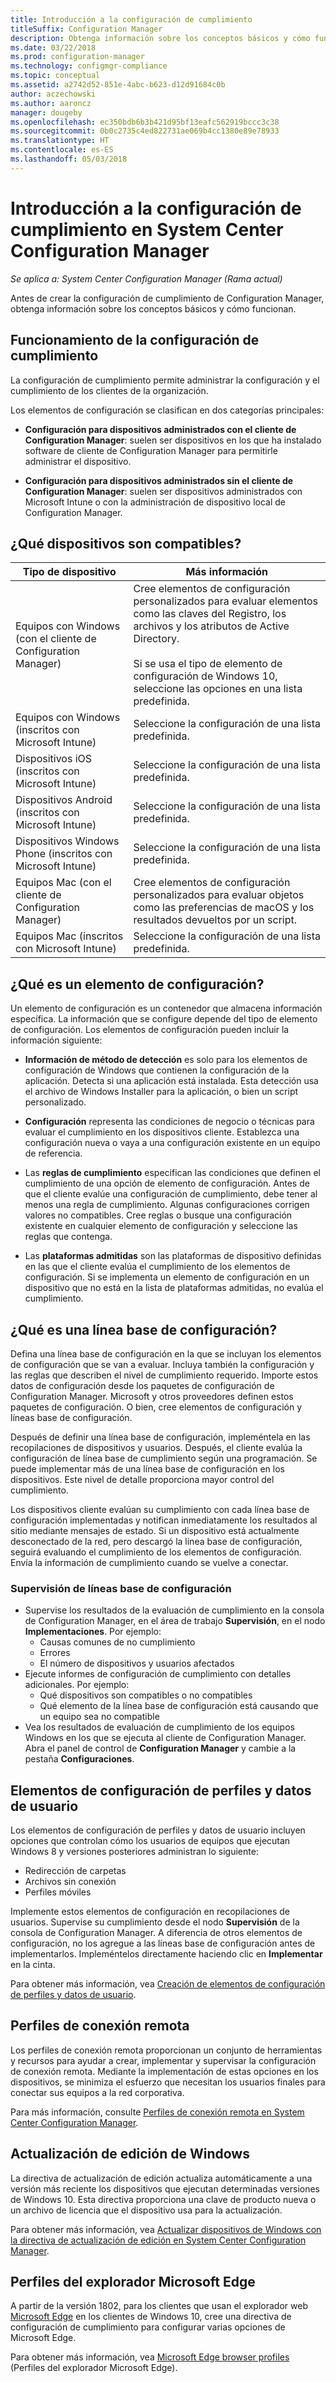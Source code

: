 ```yaml
---
title: Introducción a la configuración de cumplimiento
titleSuffix: Configuration Manager
description: Obtenga información sobre los conceptos básicos y cómo funciona la configuración de cumplimiento.
ms.date: 03/22/2018
ms.prod: configuration-manager
ms.technology: configmgr-compliance
ms.topic: conceptual
ms.assetid: a2742d52-851e-4abc-b623-d12d91684c0b
author: aczechowski
ms.author: aaroncz
manager: dougeby
ms.openlocfilehash: ec350bdb6b3b421d95bf13eafc562919bccc3c38
ms.sourcegitcommit: 0b0c2735c4ed822731ae069b4cc1380e89e78933
ms.translationtype: HT
ms.contentlocale: es-ES
ms.lasthandoff: 05/03/2018
---
```

# <a name="get-started-with-compliance-settings-in-system-center-configuration-manager"></a>Introducción a la configuración de cumplimiento en System Center Configuration Manager

*Se aplica a: System Center Configuration Manager (Rama actual)*

Antes de crear la configuración de cumplimiento de Configuration Manager, obtenga información sobre los conceptos básicos y cómo funcionan.  



## <a name="how-compliance-settings-work"></a>Funcionamiento de la configuración de cumplimiento  
 La configuración de cumplimiento permite administrar la configuración y el cumplimiento de los clientes de la organización.  

 Los elementos de configuración se clasifican en dos categorías principales:  

-   **Configuración para dispositivos administrados con el cliente de Configuration Manager**: suelen ser dispositivos en los que ha instalado software de cliente de Configuration Manager para permitirle administrar el dispositivo.  

-   **Configuración para dispositivos administrados sin el cliente de Configuration Manager**: suelen ser dispositivos administrados con Microsoft Intune o con la administración de dispositivo local de Configuration Manager.  



## <a name="what-devices-are-supported"></a>¿Qué dispositivos son compatibles?  

| Tipo de dispositivo | Más información |  
|------------|----------------------|  
| Equipos con Windows (con el cliente de Configuration Manager) | Cree elementos de configuración personalizados para evaluar elementos como las claves del Registro, los archivos y los atributos de Active Directory.<br /><br /> Si se usa el tipo de elemento de configuración de Windows 10, seleccione las opciones en una lista predefinida. |  
| Equipos con Windows (inscritos con Microsoft Intune) | Seleccione la configuración de una lista predefinida. |  
| Dispositivos iOS (inscritos con Microsoft Intune) | Seleccione la configuración de una lista predefinida. |  
| Dispositivos Android (inscritos con Microsoft Intune) | Seleccione la configuración de una lista predefinida. |  
| Dispositivos Windows Phone (inscritos con Microsoft Intune) | Seleccione la configuración de una lista predefinida. |  
| Equipos Mac (con el cliente de Configuration Manager) | Cree elementos de configuración personalizados para evaluar objetos como las preferencias de macOS y los resultados devueltos por un script. |  
| Equipos Mac (inscritos con Microsoft Intune) | Seleccione la configuración de una lista predefinida. |  



## <a name="what-is-a-configuration-item"></a>¿Qué es un elemento de configuración?  
 Un elemento de configuración es un contenedor que almacena información específica. La información que se configure depende del tipo de elemento de configuración. Los elementos de configuración pueden incluir la información siguiente:

-   **Información de método de detección** es solo para los elementos de configuración de Windows que contienen la configuración de la aplicación. Detecta si una aplicación está instalada. Esta detección usa el archivo de Windows Installer para la aplicación, o bien un script personalizado.  

-   **Configuración** representa las condiciones de negocio o técnicas para evaluar el cumplimiento en los dispositivos cliente. Establezca una configuración nueva o vaya a una configuración existente en un equipo de referencia.  

-   Las **reglas de cumplimiento** especifican las condiciones que definen el cumplimiento de una opción de elemento de configuración. Antes de que el cliente evalúe una configuración de cumplimiento, debe tener al menos una regla de cumplimiento. Algunas configuraciones corrigen valores no compatibles. Cree reglas o busque una configuración existente en cualquier elemento de configuración y seleccione las reglas que contenga.  

-   Las **plataformas admitidas** son las plataformas de dispositivo definidas en las que el cliente evalúa el cumplimiento de los elementos de configuración. Si se implementa un elemento de configuración en un dispositivo que no está en la lista de plataformas admitidas, no evalúa el cumplimiento.  



## <a name="what-is-a-configuration-baseline"></a>¿Qué es una línea base de configuración?  
 Defina una línea base de configuración en la que se incluyan los elementos de configuración que se van a evaluar. Incluya también la configuración y las reglas que describen el nivel de cumplimiento requerido. Importe estos datos de configuración desde los paquetes de configuración de Configuration Manager. Microsoft y otros proveedores definen estos paquetes de configuración. O bien, cree elementos de configuración y líneas base de configuración.  

 Después de definir una línea base de configuración, impleméntela en las recopilaciones de dispositivos y usuarios. Después, el cliente evalúa la configuración de línea base de cumplimiento según una programación. Se puede implementar más de una línea base de configuración en los dispositivos. Este nivel de detalle proporciona mayor control del cumplimiento. 

 Los dispositivos cliente evalúan su cumplimiento con cada línea base de configuración implementadas y notifican inmediatamente los resultados al sitio mediante mensajes de estado. Si un dispositivo está actualmente desconectado de la red, pero descargó la línea base de configuración, seguirá evaluando el cumplimiento de los elementos de configuración. Envía la información de cumplimiento cuando se vuelve a conectar.  

### <a name="monitoring-configuration-baselines"></a>Supervisión de líneas base de configuración
- Supervise los resultados de la evaluación de cumplimiento en la consola de Configuration Manager, en el área de trabajo **Supervisión**, en el nodo **Implementaciones**. Por ejemplo:
    - Causas comunes de no cumplimiento
    - Errores
    - El número de dispositivos y usuarios afectados
- Ejecute informes de configuración de cumplimiento con detalles adicionales. Por ejemplo:
    - Qué dispositivos son compatibles o no compatibles
    - Qué elemento de la línea base de configuración está causando que un equipo sea no compatible
- Vea los resultados de evaluación de cumplimiento de los equipos Windows en los que se ejecuta al cliente de Configuration Manager. Abra el panel de control de **Configuration Manager** y cambie a la pestaña **Configuraciones**.  



## <a name="user-data-and-profiles-configuration-items"></a>Elementos de configuración de perfiles y datos de usuario  
 Los elementos de configuración de perfiles y datos de usuario incluyen opciones que controlan cómo los usuarios de equipos que ejecutan Windows 8 y versiones posteriores administran lo siguiente:  
   - Redirección de carpetas
   - Archivos sin conexión
   - Perfiles móviles  

Implemente estos elementos de configuración en recopilaciones de usuarios. Supervise su cumplimiento desde el nodo **Supervisión** de la consola de Configuration Manager. A diferencia de otros elementos de configuración, no los agregue a las líneas base de configuración antes de implementarlos. Impleméntelos directamente haciendo clic en **Implementar** en la cinta.  

 Para obtener más información, vea [Creación de elementos de configuración de perfiles y datos de usuario](/sccm/compliance/deploy-use/create-user-data-and-profiles-configuration-items).  



## <a name="remote-connection-profiles"></a>Perfiles de conexión remota  
 Los perfiles de conexión remota proporcionan un conjunto de herramientas y recursos para ayudar a crear, implementar y supervisar la configuración de conexión remota. Mediante la implementación de estas opciones en los dispositivos, se minimiza el esfuerzo que necesitan los usuarios finales para conectar sus equipos a la red corporativa.  

Para más información, consulte [Perfiles de conexión remota en System Center Configuration Manager](/sccm/compliance/deploy-use/create-remote-connection-profiles).  



## <a name="windows-edition-upgrade"></a>Actualización de edición de Windows
La directiva de actualización de edición actualiza automáticamente a una versión más reciente los dispositivos que ejecutan determinadas versiones de Windows 10. Esta directiva proporciona una clave de producto nueva o un archivo de licencia que el dispositivo usa para la actualización.

Para obtener más información, vea [Actualizar dispositivos de Windows con la directiva de actualización de edición en System Center Configuration Manager](/sccm/compliance/deploy-use/upgrade-windows-version).



## <a name="microsoft-edge-browser-profiles"></a>Perfiles del explorador Microsoft Edge
<!-- 1357310 -->
A partir de la versión 1802, para los clientes que usan el explorador web [Microsoft Edge](https://technet.microsoft.com/microsoft-edge/bb265256) en los clientes de Windows 10, cree una directiva de configuración de cumplimiento para configurar varias opciones de Microsoft Edge. 

Para obtener más información, vea [Microsoft Edge browser profiles](/sccm/compliance/deploy-use/browser-profiles) (Perfiles del explorador Microsoft Edge).

